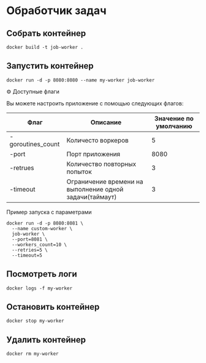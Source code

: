 # Обработчик задач

## Собрать контейнер
```
docker build -t job-worker .
```

## Запустить контейнер
```
docker run -d -p 8080:8080 --name my-worker job-worker
```

⚙️ Доступные флаги

Вы можете настроить приложение с помощью следующих флагов:

Флаг | 	Описание |	Значение по умолчанию
--- | --- | --- |
-goroutines_count	| Количесто воркеров | 5
-port	| Порт приложения | 8080
-retrues | Количество повторных попыток | 3
-timeout | Ограничение времени на выполнение одной задачи(таймаут) | 3

Пример запуска с параметрами
```
docker run -d -p 8080:8081 \
  --name custom-worker \
  job-worker \
  --port=8081 \
  --workers_count=10 \
  --retries=5 \
  --timeout=5
```

## Посмотреть логи
```
docker logs -f my-worker
```

## Остановить контейнер
```
docker stop my-worker
```

## Удалить контейнер
```
docker rm my-worker
```